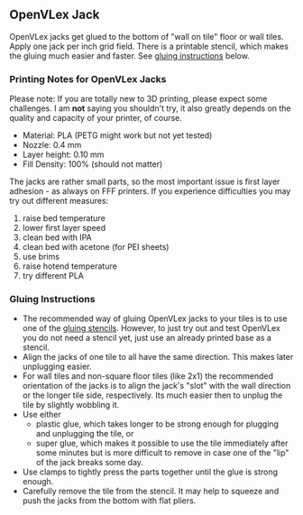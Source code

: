 OpenVLex Jack
-------------

OpenVLex jacks get glued to the bottom of "wall on tile" floor or wall tiles. Apply one jack per inch grid field. There is a printable stencil, which makes the gluing much easier and faster. See [gluing instructions](#gluing-instructions) below.

### Printing Notes for OpenVLex Jacks

Please note: If you are totally new to 3D printing, please expect some challenges. I am **not** saying you shouldn't try, it also greatly depends on the quality and capacity of your printer, of course.

- Material: PLA (PETG might work but not yet tested)
- Nozzle: 0.4 mm
- Layer height: 0.10 mm
- Fill Density: 100% (should not matter)

The jacks are rather small parts, so the most important issue is first layer adhesion - as always on FFF printers. If you experience difficulties you may try out different measures:

1. raise bed temperature
2. lower first layer speed
3. clean bed with IPA
4. clean bed with acetone (for PEI sheets)
5. use brims
6. raise hotend temperature
7. try different PLA

### <a name="gluing-instructions"></a>Gluing Instructions

- The recommended way of gluing OpenVLex jacks to your tiles is to use one of the [gluing stencils](../gluing_stencils/README.md). However, to just try out and test OpenVLex you do not need a stencil yet, just use an already printed base as a stencil.
- Align the jacks of one tile to all have the same direction. This makes later unplugging easier.
- For wall tiles and non-square floor tiles (like 2x1) the recommended orientation of the jacks is to align the jack's "slot" with the wall direction or the longer tile side, respectively. Its much easier then to unplug the tile by slightly wobbling it.
- Use either
  - plastic glue, which takes longer to be strong enough for plugging and unplugging the tile, or
  - super glue, which makes it possible to use the tile immediately after some minutes but is more difficult to remove in case one of the "lip" of the jack breaks some day.
- Use clamps to tightly press the parts together until the glue is strong enough.
- Carefully remove the tile from the stencil. It may help to squeeze and push the jacks from the bottom with flat pliers.
